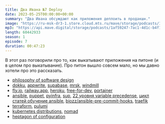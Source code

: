 ```yaml
---
title: Два Ивана №7 Deploy
date: 2023-05-25T00:00:00+00:00
summary: "Два Ивана обсуждают как приложения деплоить в продакшн."
image: "https://ru-msk-dr3-1.store.cloud.mts.ru/mave/storage/podcasts/1af59247-7ac1-4d1c-b4f1-fd950f3daf15/images/be6a4a96-cb15-450b-a875-f1889aa12e55.jpg"
mp3: "https://api.mave.digital/storage/podcasts/1af59247-7ac1-4d1c-b4f1-fd950f3daf15/episodes/be6a4a96-cb15-450b-a875-f1889aa12e55.mp3"
length: 60442933
season: 1
episode: 7
duration: 00:47:23
---
```


В этот раз поговорили про то, как выкатывают приложения на питоне (и в целом про выкатывание). Про питон вышло совсем мало, но мы давно хотели про это рассказать.

<!-- links -->

- [philosophy of software design](https://www.amazon.com/Philosophy-Software-Design-John-Ousterhout/dp/1732102201)
- [dokku](https://dokku.com/), [appwrite](https://appwrite.io/), [supabase](https://supabase.com/), [mrsk](https://mrsk.dev/), [windmill](https://github.com/windmill-labs/windmill)
- [fly.io](http://fly.io/), [railway.app](https://railway.app/), [heroku](https://www.heroku.com/), [free-for-dev](https://github.com/ripienaar/free-for-dev), [portainer](https://www.portainer.io/)
- [ansible](https://docs.ansible.com/), [puppet](https://www.puppet.com/), [pyinfra](https://pyinfra.com/), [sup](https://pressly.github.io/sup/), [22 уровня variable precedense](https://docs.ansible.com/ansible/latest/playbook_guide/playbooks_variables.html#understanding-variable-precedence), [цикл статей обучение ansible](https://biozz.dev/blog/ansible-1/), [biozz/ansible-pre-commit-hooks](https://github.com/biozz/ansible-pre-commit-hooks), [traefik](https://traefik.io/traefik/)
- [terraform](https://www.terraform.io/), [pulumi](https://www.pulumi.com/)
- [kubernetes distributions](https://nubenetes.com/matrix-table/), [nomad](https://www.hashicorp.com/products/nomad)
- [heptagon of configuration](https://matt-rickard.com/heptagon-of-configuration)
